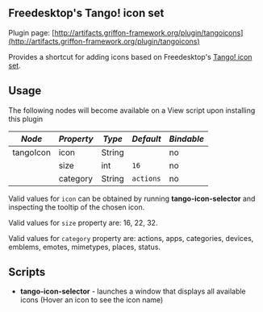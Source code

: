 
Freedesktop's Tango! icon set
-----------------------------

Plugin page: [http://artifacts.griffon-framework.org/plugin/tangoicons](http://artifacts.griffon-framework.org/plugin/tangoicons)


Provides a shortcut for adding icons based on Freedesktop's [Tango! icon set][1].

Usage
-----

The following nodes will become available on a View script upon installing this plugin

| *Node*    | *Property* | *Type* | *Default*   | *Bindable* |
| --------- | ---------- | ------ | ----------- | ---------- |
| tangoIcon | icon       | String |             | no         |
|           | size       | int    | `16`        | no         |
|           | category   | String | `actions`   | no         |

Valid values for `icon` can be obtained by running **tango-icon-selector** and inspecting the tooltip of the chosen icon.

Valid values for `size` property are: 16, 22, 32.

Valid values for `category` property are: actions, apps, categories, devices, emblems, emotes, mimetypes, places, status.

Scripts
-------

 * **tango-icon-selector** - launches a window that displays all available icons (Hover an icon to see the icon name)

[1]: http://tango.freedesktop.org/Tango_Icon_Library

